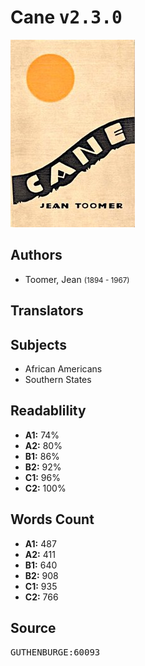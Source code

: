 # Cane <kbd>v2.3.0</kbd>

![](./cover.medium.jpg "")

## Authors


 - Toomer, Jean <small>(1894 - 1967)</small>

## Translators



## Subjects


 - African Americans
 - Southern States

## Readablility


 - **A1:** 74%
 - **A2:** 80%
 - **B1:** 86%
 - **B2:** 92%
 - **C1:** 96%
 - **C2:** 100%

## Words Count


 - **A1:** 487
 - **A2:** 411
 - **B1:** 640
 - **B2:** 908
 - **C1:** 935
 - **C2:** 766

## Source


<kbd>GUTHENBURGE:60093</kbd>

